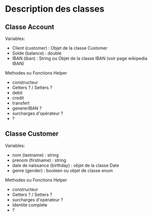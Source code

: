 # Description des classes
## Classe Account

Variables:
* Client (customer) :  Objet de la classe Customer
* Solde  (balance) :  double
* IBAN (iban) : String ou Objet de la classe IBAN (voir page wikipedia IBAN)

Methodes ou Fonctions Helper
* constructeur
* Getters ? / Setters ?
* debit
* credit
* transfert
* genererIBAN ?
* surcharges d'opérateur ?
* ?

## Classe Customer

Variables:
* nom (lastname) : string
* prenom (firstname) : string
* date de naissance (birthday) : objet de la classe Date
* genre (gender) : booleen ou objet de classe enum

Methodes ou Fonctions Helper
* constructeur
* Getters ? / Setters ?
* surcharges d'opérateur ?
* Identite complete
* ?